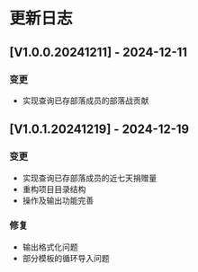 # 更新日志
## [V1.0.0.20241211] - 2024-12-11
### 变更
* 实现查询已存部落成员的部落战贡献
## [V1.0.1.20241219] - 2024-12-19
### 变更
* 实现查询已存部落成员的近七天捐赠量
* 重构项目目录结构
* 操作及输出功能完善
### 修复
* 输出格式化问题
* 部分模板的循环导入问题